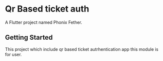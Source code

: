 # Qr Based ticket auth

A Flutter project named Phonix Fether.

## Getting Started

This project which include qr based ticket autrhentication app this module is for user.



